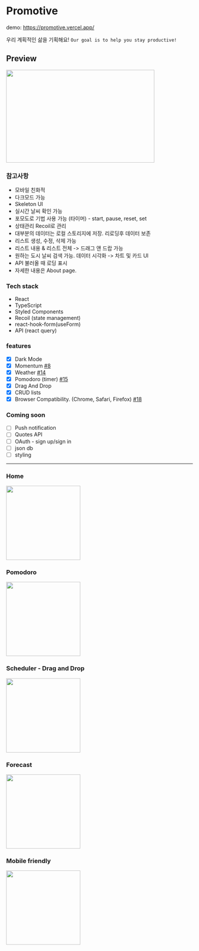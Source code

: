 # Promotive

demo: https://promotive.vercel.app/

우리 계획적인 삶을 기획해요!
`Our goal is to help you stay productive!`

## Preview

<img src="https://user-images.githubusercontent.com/49273582/211209157-f0af4ad5-dc96-4c79-a46d-fa5f1cca422a.png" width="400" height="250">
     
           
### 참고사항

- 모바일 친화적
- 다크모드 가능
- Skeleton UI
- 실시간 날씨 확인 가능
- 포모도로 기법 사용 가능 (타이머) - start, pause, reset, set
- 상태관리 Recoil로 관리
- 대부분의 데이터는 로컬 스토리지에 저장. 리로딩후 데이터 보존
- 리스트 생성, 수정, 삭제 가능
- 리스트 내용 & 리스트 전체 -> 드래그 앤 드랍 가능
- 원하는 도시 날씨 검색 가능. 데이터 시각화 -> 차트 및 카드 UI
- API 불러올 때 로딩 표시
- 자세한 내용은 About page.

### Tech stack

- React
- TypeScript
- Styled Components
- Recoil (state management)
- react-hook-form(useForm)
- API (react query)

### features

- [x] Dark Mode
- [x] Momentum [#8](https://github.com/devfrankkim/Promotive/issues/8)
- [x] Weather [#14](https://github.com/devfrankkim/Promotive/issues/14)
- [x] Pomodoro (timer) [#15](https://github.com/devfrankkim/Promotive/issues/15)
- [x] Drag And Drop
- [x] CRUD lists
- [x] Browser Compatibility. (Chrome, Safari, Firefox) [#18](https://github.com/devfrankkim/Promotive/issues/18)

### Coming soon

- [ ] Push notification
- [ ] Quotes API
- [ ] OAuth - sign up/sign in
- [ ] json db
- [ ] styling

---

### Home

<img src="https://user-images.githubusercontent.com/49273582/211208763-1e72ef13-d251-4aa6-9876-6a2a68b69954.gif" width="200" height="200">

### Pomodoro

<img src="https://user-images.githubusercontent.com/49273582/211208780-7d43b68d-93a0-49c9-946d-3c8b2b3b748b.gif" width="200" height="200">

### Scheduler - Drag and Drop

<img src="https://user-images.githubusercontent.com/49273582/211208790-ee24cd37-b6a3-4642-935b-a1b123db280b.gif" width="200" height="200">

### Forecast

<img src="https://user-images.githubusercontent.com/49273582/211208789-f6af7332-736e-4a2f-871f-db05ea5cb446.gif" width="200" height="200">

### Mobile friendly

<img src="https://user-images.githubusercontent.com/49273582/211208117-51ddf039-8c49-49ce-86fb-c9797df19f42.gif" width="200" height="200">
